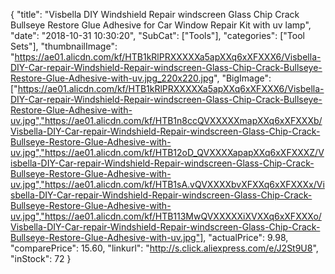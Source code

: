 {
	"title": "Visbella DIY Windshield Repair windscreen Glass Chip Crack Bullseye Restore Glue Adhesive for Car Window Repair Kit with uv lamp",
	"date": "2018-10-31 10:30:20",
	"SubCat": ["Tools"],
	"categories": ["Tool Sets"],
	"thumbnailImage": "https://ae01.alicdn.com/kf/HTB1kRlPRXXXXXa5apXXq6xXFXXX6/Visbella-DIY-Car-repair-Windshield-Repair-windscreen-Glass-Chip-Crack-Bullseye-Restore-Glue-Adhesive-with-uv.jpg_220x220.jpg",
	"BigImage": ["https://ae01.alicdn.com/kf/HTB1kRlPRXXXXXa5apXXq6xXFXXX6/Visbella-DIY-Car-repair-Windshield-Repair-windscreen-Glass-Chip-Crack-Bullseye-Restore-Glue-Adhesive-with-uv.jpg","https://ae01.alicdn.com/kf/HTB1n8ccQVXXXXXmapXXq6xXFXXXb/Visbella-DIY-Car-repair-Windshield-Repair-windscreen-Glass-Chip-Crack-Bullseye-Restore-Glue-Adhesive-with-uv.jpg","https://ae01.alicdn.com/kf/HTB12oD_QVXXXXapapXXq6xXFXXXZ/Visbella-DIY-Car-repair-Windshield-Repair-windscreen-Glass-Chip-Crack-Bullseye-Restore-Glue-Adhesive-with-uv.jpg","https://ae01.alicdn.com/kf/HTB1sA.vQVXXXXbvXFXXq6xXFXXXx/Visbella-DIY-Car-repair-Windshield-Repair-windscreen-Glass-Chip-Crack-Bullseye-Restore-Glue-Adhesive-with-uv.jpg","https://ae01.alicdn.com/kf/HTB113MwQVXXXXXiXVXXq6xXFXXXo/Visbella-DIY-Car-repair-Windshield-Repair-windscreen-Glass-Chip-Crack-Bullseye-Restore-Glue-Adhesive-with-uv.jpg"],
	"actualPrice": 9.98,
	"comparePrice": 15.60,
	"linkurl": "http://s.click.aliexpress.com/e/J2St9U8",
	"inStock": 72
}
